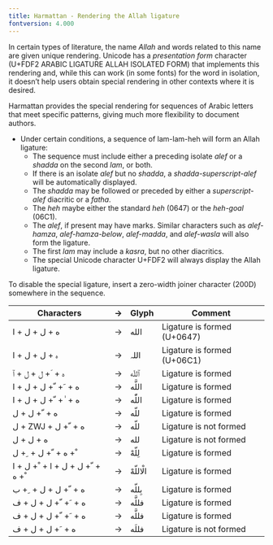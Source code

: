 ```yaml
---
title: Harmattan - Rendering the Allah ligature
fontversion: 4.000
---
```



In certain types of literature, the name *Allah* and words related to this name are given unique rendering. Unicode has a *presentation form* character (U+FDF2 ARABIC LIGATURE ALLAH ISOLATED FORM) that implements this rendering and, while this can work (in some fonts) for the word in isolation, it doesn’t help users obtain special rendering in other contexts where it is desired. 

Harmattan provides the special rendering for sequences of Arabic letters that meet specific patterns, giving much more flexibility to document authors. 

* Under certain conditions, a sequence of lam-lam-heh will form an Allah ligature:
  * The sequence must include either a preceding isolate *alef* or a *shadda* on the second *lam*, or both.
  * If there is an isolate *alef* but no *shadda*, a *shadda-superscript-alef* will be automatically displayed.
  * The *shadda* may be followed or preceded by either a *superscript-alef* diacritic or a *fatha*.
  * The *heh* maybe either the standard *heh* (0647) or the *heh-goal* (06C1).
  * The *alef*, if present may have marks. Similar characters such as *alef-hamza*, *alef-hamza-below*, *alef-madda*, and *alef-wasla* will also form the ligature.
  * The first *lam* may include a *kasra*, but no other diacritics.
  * The special Unicode character U+FDF2 will always display the Allah ligature.

To disable the special ligature, insert a zero-width joiner character (200D) somewhere in the sequence.

Characters | → | Glyph | Comment
---------- | - | ----  | -------
<span class='HarmattanL-R normal'>&#x202d;&#x0627; + &#x0644; + &#x0644; + &#x0647;</span> | → | <span dir="rtl" class='Harmattan-R normal'> الله	</span> | Ligature is formed (U+0647)
<span class='HarmattanL-R normal'>&#x202d;&#x0627; + &#x0644; + &#x0644; + &#x06c1;</span> | → | <span dir="rtl" class='Harmattan-R normal'>اللہ	</span> | Ligature is formed (U+06C1)
<span class='HarmattanL-R normal'>&#x202d;&#x0671; + &#x0644; + &#x0644; + &#x0651; + &#x0647;</span> | → | <span dir="rtl" class='Harmattan-R normal'> ٱللّه </span> | Ligature is formed
<span class='HarmattanL-R normal'>&#x202d;&#x0627; + &#x0644; + &#x0644; + &#x0651; + &#x064e; + &#x0647;</span> | → | <span dir="rtl" class='Harmattan-R normal'>اللَّه	</span> | Ligature is formed
<span class='HarmattanL-R normal'>&#x202d;&#x0627; + &#x0644; + &#x0644; + &#x0651; + &#x0670; + &#x0647;</span> | → | <span dir="rtl" class='Harmattan-R normal'>اللّٰه</span> | 	Ligature is formed
<span class='HarmattanL-R normal'>&#x202d;&#x0644; + &#x0644; + &#x0651; + &#x0647;</span> | → | <span dir="rtl" class='Harmattan-R normal'>&#x0644;&#x0644;&#x0651;&#x0647;</span> | Ligature is formed
<span class='HarmattanL-R normal'>&#x202d;&#x0644; + ZWJ + &#x0644; + &#x0651; + &#x0647;</span> | → | <span dir="rtl" class='Harmattan-R normal'>&#x0644;&#x200D;&#x0644;&#x0651;&#x0647;</span> | Ligature is not formed
<span class='HarmattanL-R normal'>&#x202d;&#x0644; + &#x0644; + &#x0647;</span> | → | <span dir="rtl" class='Harmattan-R normal'>&#x0644;&#x0644;&#x0647;</span> | Ligature is not formed
<span class='HarmattanL-R normal'>&#x202d;&#x0644; + &#x0650; + &#x0644; + &#x0651; + &#x0647; + &#x0652;</span> | → | <span dir="rtl" class='Harmattan-R normal'>لِلّهْ	</span> | Ligature is formed
<span class='HarmattanL-R normal'>&#x202d;&#x0627; + &#x0644; + &#x0652; + &#x0627; + &#x0644; + &#x0644; + &#x0651; + &#x0647; + &#x0652;</span> | → | <span dir="rtl" class='Harmattan-R normal'>الْاللّهْ	</span> | Ligature is formed
<span class='HarmattanL-R normal'>&#x202d;&#x0628; + &#x0650; + &#x0644; + &#x0644; + &#x0651; + &#x0647;</span> | → | <span dir="rtl" class='Harmattan-R normal'>بِللّه	</span> | Ligature is formed
<span class='HarmattanL-R normal'>&#x202d;&#x0641; + &#x0644; + &#x0644; + &#x0651; + &#x064e; + &#x0647;</span> | → | <span dir="rtl" class='Harmattan-R normal'>فللَّه	</span> | Ligature is formed
<span class='HarmattanL-R normal'>&#x202d;&#x0641; + &#x0644; + &#x0644; + &#x0651; + &#x064e; + &#x0647;</span> | → | <span dir="rtl" class='Harmattan-R normal'>فللَّه	</span> | Ligature is formed
<span class='HarmattanL-R normal'>&#x202d;&#x0641; + &#x0644; + &#x0644; + &#x064e; + &#x0647;</span> | → | <span dir="rtl" class='Harmattan-R normal'>فللَه	</span> | Ligature is not formed





<!-- PRODUCT SITE ONLY
[font id='Harmattan' face='Harmattan-Regular' bold='Harmattan-Bold' size='150%' rtl=1]
[font id='HarmattanL' face='Harmattan-Regular' bold='Harmattan-Bold' size='100%' ltr=1]

-->
